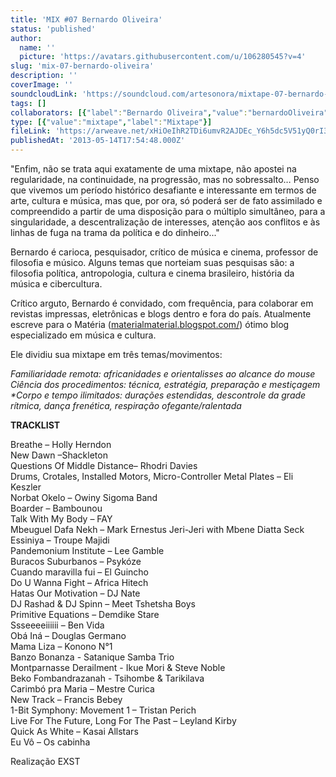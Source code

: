```yaml
---
title: 'MIX #07 Bernardo Oliveira'
status: 'published'
author:
  name: ''
  picture: 'https://avatars.githubusercontent.com/u/106280545?v=4'
slug: 'mix-07-bernardo-oliveira'
description: ''
coverImage: ''
soundcloudLink: 'https://soundcloud.com/artesonora/mixtape-07-bernardo-oliveira?in=artesonora/sets/programas2013&si=1d529257b29e49f2baca325b3671d2b8&utm_source=clipboard&utm_medium=text&utm_campaign=social_sharing'
tags: []
collaborators: [{"label":"Bernardo Oliveira","value":"bernardoOliveira"}]
type: [{"value":"mixtape","label":"Mixtape"}]
fileLink: 'https://arweave.net/xHiOeIhR2TDi6umvR2AJDEc_Y6h5dc5V51yQ0rI3gRM'
publishedAt: '2013-05-14T17:54:48.000Z'
---
```


"Enfim, não se trata aqui exatamente de uma mixtape, não apostei na regularidade, na continuidade, na progressão, mas no sobressalto… Penso que vivemos um período histórico desafiante e interessante em termos de arte, cultura e música, mas que, por ora, só poderá ser de fato assimilado e compreendido a partir de uma disposição para o múltiplo simultâneo, para a singularidade, a descentralização de interesses, atenção aos conflitos e às linhas de fuga na trama da política e do dinheiro..."

Bernardo é carioca, pesquisador, crítico de música e cinema, professor de filosofia e músico. Alguns temas que norteiam suas pesquisas são: a filosofia política, antropologia, cultura e cinema brasileiro, história da música e cibercultura.

Crítico arguto, Bernardo é convidado, com frequência, para colaborar em revistas impressas, eletrônicas e blogs dentro e fora do país. Atualmente escreve para o Matéria ([materialmaterial.blogspot.com/](https://exit.sc/?url=http%3A%2F%2Fmaterialmaterial.blogspot.com%2F)) ótimo blog especializado em música e cultura.

Ele dividiu sua mixtape em três temas/movimentos:

*Familiaridade remota: africanidades e orientalisses ao alcance do mouse\
Ciência dos procedimentos: técnica, estratégia, preparação e mestiçagem\
\*Corpo e tempo ilimitados: durações estendidas, descontrole da grade rítmica, dança frenética, respiração ofegante/ralentada*

**TRACKLIST**

Breathe – Holly Herndon\
New Dawn –Shackleton\
Questions Of Middle Distance– Rhodri Davies\
Drums, Crotales, Installed Motors, Micro-Controller Metal Plates – Eli Keszler\
Norbat Okelo – Owiny Sigoma Band\
Boarder – Bambounou\
Talk With My Body – FAY\
Mbeuguel Dafa Nekh – Mark Ernestus Jeri-Jeri with Mbene Diatta Seck\
Essiniya – Troupe Majidi\
Pandemonium Institute – Lee Gamble\
Buracos Suburbanos – Psykóze\
Cuando maravilla fui – El Guincho\
Do U Wanna Fight – Africa Hitech\
Hatas Our Motivation – DJ Nate\
DJ Rashad & DJ Spinn – Meet Tshetsha Boys\
Primitive Equations – Demdike Stare\
Ssseeeeiiiiii – Ben Vida\
Obá Iná – Douglas Germano\
Mama Liza – Konono N°1\
Banzo Bonanza - Satanique Samba Trio\
Montparnasse Derailment - Ikue Mori & Steve Noble\
Beko Fombandrazanah - Tsihombe & Tarikilava\
Carimbó pra Maria – Mestre Curica\
New Track – Francis Bebey\
1-Bit Symphony: Movement 1 – Tristan Perich\
Live For The Future, Long For The Past – Leyland Kirby\
Quick As White – Kasai Allstars\
Eu Vô – Os cabinha

Realização EXST
